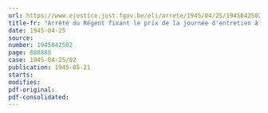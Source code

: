 ```yaml
---
url: https://www.ejustice.just.fgov.be/eli/arrete/1945/04/25/1945042502/justel
title-fr: "Arrêté du Régent fixant le prix de la journée d'entretien à partir du 1er janvier 1945 dans les établissements pour enfants anormaux et pour estropiés"
date: 1945-04-25
source:
number: 1945042502
page: 888888
case: 1945-04-25/02
publication: 1945-05-21
starts:
modifies:
pdf-original:
pdf-consolidated:
---
```


